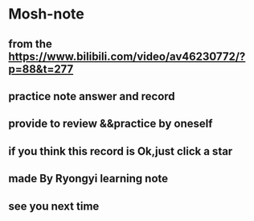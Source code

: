 # Mosh-note
from the https://www.bilibili.com/video/av46230772/?p=88&t=277
---------------------------------------------------------------
practice note answer and record 
---------------------------------------------------------------
provide to review &&practice by oneself
---------------------------------------------------------------
if you think this record is Ok,just click a star
-------------------------------------------------------
made By Ryongyi learning note
-------------------------------------------------------
see you next time
---------------------------------------------------------------
